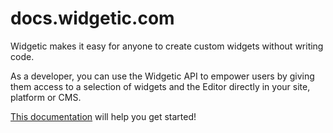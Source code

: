 docs.widgetic.com
========

Widgetic makes it easy for anyone to create custom widgets without writing code.

As a developer, you can use the Widgetic API to empower users by giving them access to a selection of widgets and the Editor directly in your site, platform or CMS.

[This documentation](http://docs.widgetic.com) will help you get started!